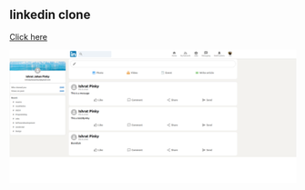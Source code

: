 ## linkedin clone
[Click here](https://linedin-clone.vercel.app/)


<p align="center">
  <img src="Screenshot from 2021-10-25 15-04-35.png" width="1000" title="hover text">
 
</p>
